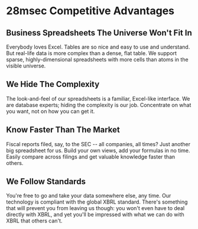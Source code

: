 # 28msec Competitive Advantages

## Business Spreadsheets The Universe Won't Fit In
Everybody loves Excel. Tables are so nice and easy to use and understand.
But real-life data is more complex than a dense, flat table.
We support sparse, highly-dimensional spreadsheets with more cells than atoms in the visible universe.

## We Hide The Complexity
The look-and-feel of our spreadsheets is a familiar, Excel-like interface. We are database experts; hiding the complexity
is our job. Concentrate on what you want, not on how you can get it.

## Know Faster Than The Market
Fiscal reports filed, say, to the SEC -- all companies, all times? Just another big spreadsheet for us. Build your own views, add your formulas in no time. Easily compare across filings and get valuable knowledge faster than others.

## We Follow Standards
You're free to go and take your data somewhere else, any time. Our technology is compliant with the global XBRL standard.
There's something that will prevent you from leaving us though: you won't even have to deal directly with
XBRL, and yet you'll be impressed with what we can do with XBRL that others can't.
